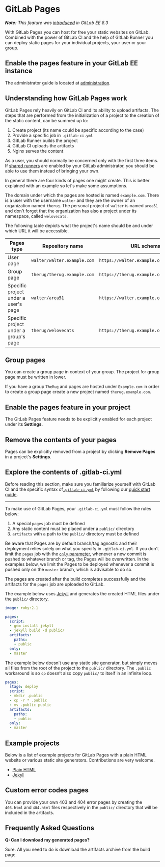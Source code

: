 # GitLab Pages

_**Note:** This feature was [introduced][ee-80] in GitLab EE 8.3_

With GitLab Pages you can host for free your static websites on GitLab.
Combined with the power of GitLab CI and the help of GitLab Runner you can
deploy static pages for your individual projects, your user or your group.

## Enable the pages feature in your GitLab EE instance

The administrator guide is located at [administration](administration.md).

## Understanding how GitLab Pages work

GitLab Pages rely heavily on GitLab CI and its ability to upload artifacts.
The steps that are performed from the initialization of a project to the
creation of the static content, can be summed up to:

1. Create project (its name could be specific according to the case)
1. Provide a specific job in `.gitlab-ci.yml`
1. GitLab Runner builds the project
1. GitLab CI uploads the artifacts
1. Nginx serves the content

As a user, you should normally be concerned only with the first three items.
If [shared runners](../ci/runners/README.md) are enabled by your GitLab
administrator, you should be able to use them instead of bringing your own.

In general there are four kinds of pages one might create. This is better
explained with an example so let's make some assumptions.

The domain under which the pages are hosted is named `example.com`. There is a
user with the username `walter` and they are the owner of an organization named
`therug`. The personal project of `walter` is named `area51` and don't forget
that the organization has also a project under its namespace, called
`welovecats`.

The following table depicts what the project's name should be and under which
URL it will be accessible.

| Pages type | Repository name | URL schema |
| ---------- | --------------- | ---------- |
| User page  | `walter/walter.example.com`  | `https://walter.example.com`  |
| Group page | `therug/therug.example.com`  | `https://therug.example.com`  |
| Specific project under a user's page  | `walter/area51`     | `https://walter.example.com/area51`     |
| Specific project under a group's page | `therug/welovecats` | `https://therug.example.com/welovecats` |

## Group pages

You can create a group page in context of your group.
The project for group page must be written in lower.

If you have a group `TheRug` and pages are hosted under `Example.com` in order to create a group page
create a new project named `therug.example.com`.

## Enable the pages feature in your project

The GitLab Pages feature needs to be explicitly enabled for each project
under its **Settings**.

## Remove the contents of your pages

Pages can be explicitly removed from a project by clicking **Remove Pages**
in a project's **Settings**.

## Explore the contents of .gitlab-ci.yml

Before reading this section, make sure you familiarize yourself with GitLab CI
and the specific syntax of[`.gitlab-ci.yml`](../ci/yaml/README.md) by
following our [quick start guide](../ci/quick_start/README.md).

---

To make use of GitLab Pages, your `.gitlab-ci.yml` must follow the rules below:

1. A special `pages` job must be defined
1. Any static content must be placed under a `public/` directory
1. `artifacts` with a path to the `public/` directory must be defined

Be aware that Pages are by default branch/tag agnostic and their deployment
relies solely on what you specify in `.gitlab-ci.yml`. If you don't limit the
`pages` job with the [`only` parameter](../ci/yaml/README.md#only-and-except),
whenever a new commit is pushed to whatever branch or tag, the Pages will be
overwritten. In the examples below, we limit the Pages to be deployed whenever
a commit is pushed only on the `master` branch, which is advisable to do so.

The pages are created after the build completes successfully and the artifacts
for the `pages` job are uploaded to GitLab.

The example below uses [Jekyll][] and generates the created HTML files
under the `public/` directory.

```yaml
image: ruby:2.1

pages:
  script:
  - gem install jekyll
  - jekyll build -d public/
  artifacts:
    paths:
    - public
  only:
  - master
```

The example below doesn't use any static site generator, but simply moves all
files from the root of the project to the `public/` directory. The `.public`
workaround is so `cp` doesn’t also copy `public/` to itself in an infinite
loop.

```yaml
pages:
  stage: deploy
  script:
  - mkdir .public
  - cp -r * .public
  - mv .public public
  artifacts:
    paths:
    - public
  only:
  - master
```

## Example projects

Below is a list of example projects for GitLab Pages with a plain HTML website
or various static site generators. Contributions are very welcome.

* [Plain HTML](https://gitlab.com/gitlab-examples/pages-plain-html)
* [Jekyll](https://gitlab.com/gitlab-examples/pages-jekyll)

## Custom error codes pages

You can provide your own 403 and 404 error pages by creating the `403.html` and
`404.html` files respectively in the `public/` directory that will be included
in the artifacts.

## Frequently Asked Questions

**Q: Can I download my generated pages?**

Sure. All you need to do is download the artifacts archive from the build page.

---

[jekyll]: http://jekyllrb.com/
[ee-80]: https://gitlab.com/gitlab-org/gitlab-ee/merge_requests/80
